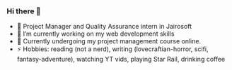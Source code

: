 ### Hi there 👋
- 👯 Project Manager and Quality Assurance intern in Jairosoft
- 🔭 I’m currently working on my web development skills
- 🌱 Currently undergoing my project management course online.
- ⚡ Hobbies: reading (not a nerd), writing (lovecraftian-horror, scifi, fantasy-adventure), watching YT vids, playing Star Rail, drinking coffee 
